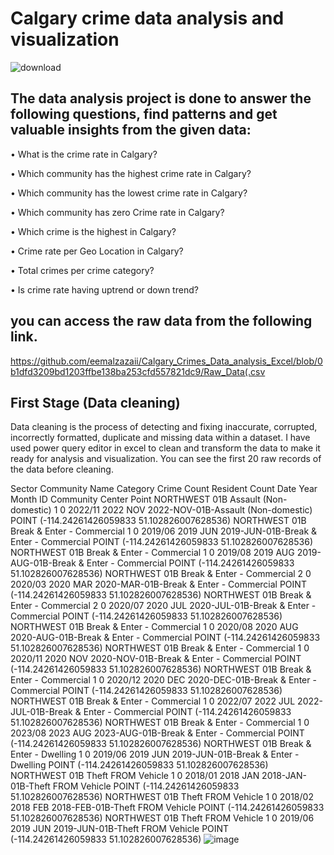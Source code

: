 # Calgary crime data analysis and visualization
![download](https://github.com/user-attachments/assets/d782c344-33a4-48d4-989e-e0ce0c6d7f85)
## The data analysis project is done to answer the following questions, find patterns and get valuable insights from the given data:
• What is the crime rate in Calgary?

• Which community has the highest crime rate in Calgary?

• Which community has the lowest crime rate in Calgary?

• Which community has zero Crime rate in Calgary?

• Which crime is the highest in Calgary?

• Crime rate per Geo Location in Calgary?

• Total crimes per crime category?

• Is crime rate having uptrend or down trend?

## you can access the raw data from the following link.
https://github.com/eemalzazaii/Calgary_Crimes_Data_analysis_Excel/blob/0b1dfd3209bd1203ffbe138ba253cfd557821dc9/Raw_Data(.csv 
## First Stage (Data cleaning)
Data cleaning is the process of detecting and fixing inaccurate, corrupted, incorrectly formatted, duplicate and missing data within a dataset. I have used power query editor in excel to clean and transform the data to make it ready for analysis and visualization. You can see the first 20 raw records of the data before cleaning.

Sector	Community Name	Category	Crime Count	Resident Count	Date	Year	Month	ID	Community Center Point
NORTHWEST	01B	Assault (Non-domestic)	1	0	2022/11	2022	NOV	2022-NOV-01B-Assault (Non-domestic)	POINT (-114.24261426059833 51.102826007628536)
NORTHWEST	01B	Break & Enter - Commercial	1	0	2019/06	2019	JUN	2019-JUN-01B-Break & Enter - Commercial	POINT (-114.24261426059833 51.102826007628536)
NORTHWEST	01B	Break & Enter - Commercial	1	0	2019/08	2019	AUG	2019-AUG-01B-Break & Enter - Commercial	POINT (-114.24261426059833 51.102826007628536)
NORTHWEST	01B	Break & Enter - Commercial	2	0	2020/03	2020	MAR	2020-MAR-01B-Break & Enter - Commercial	POINT (-114.24261426059833 51.102826007628536)
NORTHWEST	01B	Break & Enter - Commercial	2	0	2020/07	2020	JUL	2020-JUL-01B-Break & Enter - Commercial	POINT (-114.24261426059833 51.102826007628536)
NORTHWEST	01B	Break & Enter - Commercial	1	0	2020/08	2020	AUG	2020-AUG-01B-Break & Enter - Commercial	POINT (-114.24261426059833 51.102826007628536)
NORTHWEST	01B	Break & Enter - Commercial	1	0	2020/11	2020	NOV	2020-NOV-01B-Break & Enter - Commercial	POINT (-114.24261426059833 51.102826007628536)
NORTHWEST	01B	Break & Enter - Commercial	1	0	2020/12	2020	DEC	2020-DEC-01B-Break & Enter - Commercial	POINT (-114.24261426059833 51.102826007628536)
NORTHWEST	01B	Break & Enter - Commercial	1	0	2022/07	2022	JUL	2022-JUL-01B-Break & Enter - Commercial	POINT (-114.24261426059833 51.102826007628536)
NORTHWEST	01B	Break & Enter - Commercial	1	0	2023/08	2023	AUG	2023-AUG-01B-Break & Enter - Commercial	POINT (-114.24261426059833 51.102826007628536)
NORTHWEST	01B	Break & Enter - Dwelling	1	0	2019/06	2019	JUN	2019-JUN-01B-Break & Enter - Dwelling	POINT (-114.24261426059833 51.102826007628536)
NORTHWEST	01B	Theft FROM Vehicle	1	0	2018/01	2018	JAN	2018-JAN-01B-Theft FROM Vehicle	POINT (-114.24261426059833 51.102826007628536)
NORTHWEST	01B	Theft FROM Vehicle	1	0	2018/02	2018	FEB	2018-FEB-01B-Theft FROM Vehicle	POINT (-114.24261426059833 51.102826007628536)
NORTHWEST	01B	Theft FROM Vehicle	1	0	2019/06	2019	JUN	2019-JUN-01B-Theft FROM Vehicle	POINT (-114.24261426059833 51.102826007628536)
![image](https://github.com/user-attachments/assets/2825d48a-e829-49d6-a248-b3d04101b2e6)

